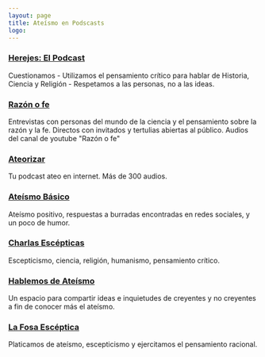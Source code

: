 ```yaml
---
layout: page
title: Ateísmo en Podscasts
logo: 
---
```


### [Herejes: El Podcast](https://open.spotify.com/show/5pimYTQLSCx0M0wYyYWGe8)
Cuestionamos - Utilizamos el pensamiento crítico para hablar de Historia, Ciencia y Religión - Respetamos a las personas, no a las ideas.

### [Razón o fe](https://open.spotify.com/show/5VIuFTTgxney6KHwZlrX7v?si=jvrNn0ECRmqBvk4NCXwJ0g)
Entrevistas con personas del mundo de la ciencia y el pensamiento sobre la razón y la fe. 
Directos con invitados y tertulias abiertas al público.
Audios del canal de youtube "Razón o fe"

### [Ateorizar](https://www.ivoox.com/podcast-ateorizar_sq_f120851_1.html)
Tu podcast ateo en internet. Más de 300 audios.

### [Ateísmo Básico](https://open.spotify.com/show/5e4LYRqantmsgN2t3YFG2i)
Ateísmo positivo, respuestas a burradas encontradas en redes sociales, y un poco de humor.

### [Charlas Escépticas](https://open.spotify.com/show/3MEsYkavwDYbdz8K20qEZH)
Escepticismo, ciencia, religión, humanismo, pensamiento crítico.

### [Hablemos de Ateísmo](https://open.spotify.com/show/4fcVb6ACG0NTQISVAWvgPi)
Un espacio para compartir ideas e inquietudes de creyentes y no creyentes a fin de conocer más el ateísmo.

### [La Fosa Escéptica](https://open.spotify.com/show/1KC4wsEPu5XKJySxhhqqFw?si=T4zdAKYETm6nfet_GbxGeA)
Platicamos de ateísmo, escepticismo y ejercitamos el pensamiento racional.

